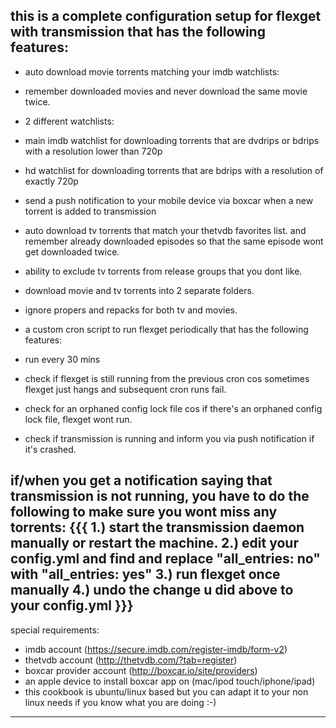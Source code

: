this is a complete configuration setup for flexget with transmission that has the following features:
----
- auto download movie torrents matching your imdb watchlists:
 - remember downloaded movies and never download the same movie twice.
 - 2 different watchlists: 
  - main imdb watchlist for downloading torrents that are dvdrips or bdrips with a resolution lower than 720p
  - hd watchlist for downloading torrents that are bdrips with a resolution of exactly 720p

- send a push notification to your mobile device via boxcar when a new torrent is added to transmission

- auto download tv torrents that match your thetvdb favorites list. and remember already downloaded episodes so that the same episode wont get downloaded twice.

- ability to exclude tv torrents from release groups that you dont like.

- download movie and tv torrents into 2 separate folders.

- ignore propers and repacks for both tv and movies.

- a custom cron script to run flexget periodically that has the following features:
 - run every 30 mins
 - check if flexget is still running from the previous cron cos sometimes flexget just hangs and subsequent cron runs fail.
 - check for an orphaned config lock file cos if there's an orphaned config lock file, flexget wont run.
 - check if transmission is running and inform you via push notification if it's crashed.

if/when you get a notification saying that transmission is not running, you have to do the following to make sure you wont miss any torrents:
{{{
1.) start the transmission daemon manually or restart the machine.
2.) edit your config.yml and find and replace "all_entries: no" with "all_entries: yes"
3.) run flexget once manually
4.) undo the change u did above to your config.yml
}}}
----
special requirements:

- imdb account (https://secure.imdb.com/register-imdb/form-v2)
- thetvdb account (http://thetvdb.com/?tab=register)
- boxcar provider account (http://boxcar.io/site/providers)
- an apple device to install boxcar app on (mac/ipod touch/iphone/ipad)
- this cookbook is ubuntu/linux based but you can adapt it to your non linux needs if you know what you are doing :-)
----
